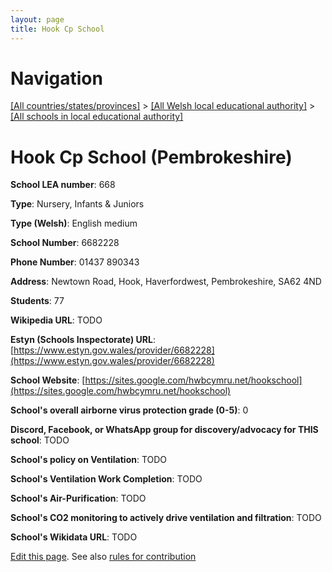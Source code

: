 ```yaml
---
layout: page
title: Hook Cp School
---
```

# Navigation

[[All countries/states/provinces]](../../..) > [[All Welsh local educational authority]](../..) > [[All schools in local educational authority]](..)

# Hook Cp School (Pembrokeshire)

**School LEA number**: 668

**Type**: Nursery, Infants & Juniors

**Type (Welsh)**: English medium

**School Number**: 6682228

**Phone Number**: 01437 890343

**Address**: Newtown Road, Hook, Haverfordwest, Pembrokeshire, SA62 4ND

**Students**: 77

**Wikipedia URL**: TODO

**Estyn (Schools Inspectorate) URL**: [https://www.estyn.gov.wales/provider/6682228](https://www.estyn.gov.wales/provider/6682228)

**School Website**: [https://sites.google.com/hwbcymru.net/hookschool](https://sites.google.com/hwbcymru.net/hookschool)

**School's overall airborne virus protection grade (0-5)**: 0

**Discord, Facebook, or WhatsApp group for discovery/advocacy for THIS school**: TODO

**School's policy on Ventilation**: TODO

**School's Ventilation Work Completion**: TODO

**School's Air-Purification**: TODO

**School's CO2 monitoring to actively drive ventilation and filtration**: TODO

**School's Wikidata URL**: TODO




[Edit this page](https://github.com/ventilate-schools/Wales/edit/prif/./Pembrokeshire/Hook_Cp_School.md). See also [rules for contribution](../../../contribution-rules/)